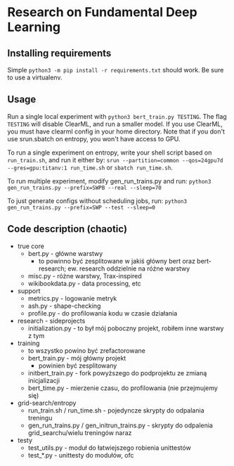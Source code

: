 # Research on Fundamental Deep Learning

## Installing requirements

Simple `python3 -m pip install -r requirements.txt` should work. Be sure to use a virtualenv.

## Usage
Run a single local experiment with `python3 bert_train.py TESTING`. The flag `TESTING` will disable ClearML, and run a smaller model.
If you use ClearML, you must have clearml config in your home directory. Note that if you don't use srun.sbatch on entropy, you won't have access to GPU.

To run a single experiment on entropy, write your shell script based on `run_train.sh`, and run it either by:
`srun --partition=common --qos=24gpu7d --gres=gpu:titanv:1 run_time.sh`
or `sbatch run_time.sh`.

To run multiple experiment, modify gen_run_trains.py and run:
`python3 gen_run_trains.py --prefix=SWPB --real --sleep=70`

To just generate configs without scheduling jobs, run:
`python3 gen_run_trains.py --prefix=SWP --test --sleep=0`

## Code description (chaotic)

* true core
  * bert.py - główne warstwy
    * to powinno być zesplitowane w jakiś główny bert oraz bert-research; ew. research oddzielnie na różne warstwy
  * misc.py - różne warstwy, Trax-inspired
  * wikibookdata.py - data processing, etc
* support
  * metrics.py - logowanie metryk
  * ash.py - shape-checking
  * profile.py - do profilowania kodu w czasie działania
* research - sideprojects
  * initialization.py - to był mój poboczny projekt, robiłem inne warstwy z tym
* training
  * to wszystko powino być zrefactorowane
  * bert_train.py - mój główny projekt
    * powinien być zesplitowany
  * initbert_train.py - fork powyższego do podprojektu ze zmianą inicjalizacji
  * bert_time.py - mierzenie czasu, do profilowania (nie przejmujemy się)
* grid-search/entropy
  * run_train.sh / run_time.sh - pojedyncze skrypty do odpalania treningu
  * gen_run_trains.py / gen_initrun_trains.py - skrypty do odpalenia grid_searchu/wielu treningów naraz
* testy
  * test_utils.py - moduł do łatwiejszego robienia unittestów
  * test_*.py - unittesty do modułów, ofc
